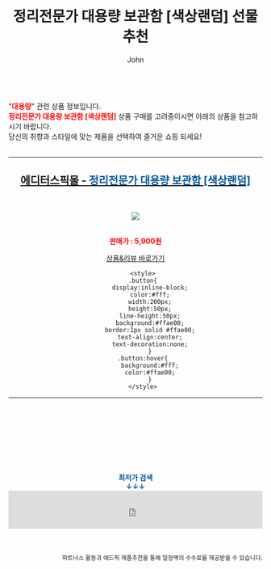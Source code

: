 ﻿---
layout: post
title:  "정리전문가 대용량 보관함 [색상랜덤] 선물 추천"
author: John
categories: [ 대용량 ]
tags: [ 대용량 파일 전송, 대용량 파일 공유, 대용량 동영상 용량 줄이기, 대용량 보조배터리, 대용량 mkv mp4 변환, 대용량 pdf 용량 줄이기, 대용량 과자, 대용량 메일 전송, 대용량 usb, 대용량 와인 ]
image: https://editorspick.hgodo.com/img/goods/21/12/51/1000002024/1000002024_detail_083.PNG 
description: "정리전문가 대용량 보관함 [색상랜덤] 선물 추천 관련 상품으로 가장 고객 선호도가 높은 제품입니다."
toc: true
toc_sticky: true
---

<br>
"<b><font color='#ff0000'>대용량</font></b>" 관련 상품 정보입니다.
<br>
<b><font color='#ff0000'>정리전문가 대용량 보관함 [색상랜덤]</font></b> 상품 구매를 고려중이시면 아래의 상품을 참고하시기 바랍니다.
<br>
당신의 취향과 스타일에 맞는 제품을 선택하여 즐거운 쇼핑 되세요!
<br><br>
<hr>
<p>
    
<center><h2><a href="https://nico.kr/Fic8xj" target="_blank"><b>에디터스픽몰 - <font color='#01579B'>정리전문가 대용량 보관함 [색상랜덤]</font></b></a></h2><br>

<a href="https://nico.kr/Fic8xj" target="_blank"><img src="https://editorspick.hgodo.com/img/goods/21/12/51/1000002024/1000002024_detail_083.PNG"></a><br><br>

<b><font color='#ff0000'>판매가 : 5,900원 </font></b><br>

<a href="https://nico.kr/Fic8xj" target="_blank" class="button">상품&리뷰 바로가기</a><p>

        <style>
        .button{
            display:inline-block;
            color:#fff;
            width:200px;
            height:50px;
            line-height:50px;
            background:#ffae00;
            border:1px solid #ffae00;
            text-align:center;
            text-decoration:none;
            }
        .button:hover{
            background:#fff;
            color:#ffae00;
            }
        </style>

<hr>

<br><br><br><br><br><br><br>
<center><b><font color='#01579B' size='medium'>최저가 검색<br>
↓↓↓</font></b></center>
<center><iframe src="https://coupa.ng/b1Tbjx" width="100%" height="75" frameborder="0" scrolling="no" referrerpolicy="unsafe-url"></iframe></center>
<br><br>
<p>
<small>
    <div align="right">파트너스 활동과 애드픽 제품추천을 통해 일정액의 수수료를 제공받을 수 있습니다.</div>
</small>
</p>
